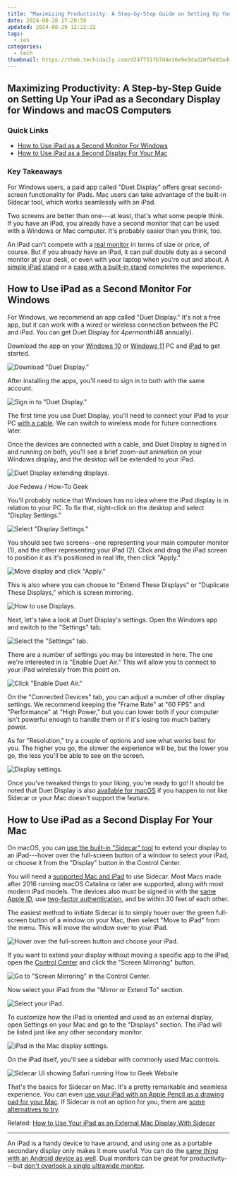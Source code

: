 ```yaml
---
title: "Maximizing Productivity: A Step-by-Step Guide on Setting Up Your iPad as a Secondary Display for Windows and macOS Computers"
date: 2024-08-28 17:28:59
updated: 2024-08-29 12:22:22
tags:
  - ios
categories:
  - tech
thumbnail: https://thmb.techidaily.com/d24f731fb7d4e16e9e3dad20fbd83add26d8b00ef3415c454c76fbd282fafbfc.jpg
---
```


## Maximizing Productivity: A Step-by-Step Guide on Setting Up Your iPad as a Secondary Display for Windows and macOS Computers

### Quick Links

* [How to Use iPad as a Second Monitor For Windows](https://eaxpv-info.techidaily.com/new-how-to-live-without-the-convenience-of-youtube-shorts-for-2024/)
* [How to Use iPad as a Second Display For Your Mac](https://hardware-reviews.techidaily.com/expert-tips-on-hardware-from-toms-technology-corner/)

### Key Takeaways

 For Windows users, a paid app called "Duet Display" offers great second-screen functionality for iPads. Mac users can take advantage of the built-in Sidecar tool, which works seamlessly with an iPad.

 Two screens are better than one---at least, that's what some people think. If you have an iPad, you already have a second monitor that can be used with a Windows or Mac computer. It's probably easier than you think, too.

 An iPad can't compete with a [real monitor](https://facebook-video-recording.techidaily.com/in-2024-unlocking-top-five-transformative-facebook-traits/) in terms of size or price, of course. But if you already have an iPad, it can pull double duty as a second monitor at your desk, or even with your laptop when you're out and about. A [simple iPad stand](https://amazon.com/dp/B01IJ5A2UA?tag=htg-v2-4p2k1g2-20&ascsubtag=UUhtgUeUpU222981&asc%5Frefurl=https%3A%2F%2Fwww.howtogeek.com%2F100886%2Fhow-to-use-your-ipad-as-a-second-monitor-for-your-pc-or-mac%2F&asc%5Fcampaign=Short-Term) or a [case with a built-in stand](https://www.amazon.com/s?tag=htg-v2-4p2k1g2-20&ascsubtag=UUhtgUeUpU222981&asc%5Frefurl=https%3A%2F%2Fwww.howtogeek.com%2F100886%2Fhow-to-use-your-ipad-as-a-second-monitor-for-your-pc-or-mac%2F&asc%5Fcampaign=Short-Term) completes the experience.

##  How to Use iPad as a Second Monitor For Windows

 For Windows, we recommend an app called "Duet Display." It's not a free app, but it can work with a wired or wireless connection between the PC and iPad. You can get Duet Display for $4 per month ($48 annually).

 Download the app on your [Windows 10](https://updates.duetdisplay.com/latestWindows) or [Windows 11](https://updates.duetdisplay.com/latestWindows) PC and [iPad](https://apps.apple.com/us/app/duet-display/id935754064) to get started.

![Download "Duet Display."](https://static1.howtogeekimages.com/wordpress/wp-content/uploads/2016/08/2023-05-18_15-16-34.png) 

 After installing the apps, you'll need to sign in to both with the same account.

![Sign in to "Duet Display."](https://static1.howtogeekimages.com/wordpress/wp-content/uploads/2016/08/IMG_0049.png) 

 The first time you use Duet Display, you'll need to connect your iPad to your PC [with a cable](https://games-able.techidaily.com/bypassing-steam-disconnection-in-windows-11/). We can switch to wireless mode for future connections later.

 Once the devices are connected with a cable, and Duet Display is signed in and running on both, you'll see a brief zoom-out animation on your Windows display, and the desktop will be extended to your iPad.

![Duet Display extending displays.](https://static1.howtogeekimages.com/wordpress/wp-content/uploads/2016/08/PXL_20230518_192447239.jpg) 

Joe Fedewa / How-To Geek

 You'll probably notice that Windows has no idea where the iPad display is in relation to your PC. To fix that, right-click on the desktop and select "Display Settings."

![Select "Display Settings."](https://static1.howtogeekimages.com/wordpress/wp-content/uploads/2016/08/2023-05-18_15-27-45.png) 

 You should see two screens--one representing your main computer monitor (1), and the other representing your iPad (2). Click and drag the iPad screen to position it as it's positioned in real life, then click "Apply."

![Move display and click "Apply."](https://static1.howtogeekimages.com/wordpress/wp-content/uploads/2016/08/2023-05-18_15-27-21.png) 

 This is also where you can choose to "Extend These Displays" or "Duplicate These Displays," which is screen mirroring.

![How to use Displays.](https://static1.howtogeekimages.com/wordpress/wp-content/uploads/2016/08/2023-05-18_15-29-46.png) 

 Next, let's take a look at Duet Display's settings. Open the Windows app and switch to the "Settings" tab.

![Select the "Settings" tab.](https://static1.howtogeekimages.com/wordpress/wp-content/uploads/2016/08/2023-05-18_15-28-38.png) 

 There are a number of settings you may be interested in here. The one we're interested in is "Enable Duet Air." This will allow you to connect to your iPad wirelessly from this point on.

![Click "Enable Duet Air."](https://static1.howtogeekimages.com/wordpress/wp-content/uploads/2016/08/2023-05-18_15-30-37.png) 

 On the "Connected Devices" tab, you can adjust a number of other display settings. We recommend keeping the "Frame Rate" at "60 FPS" and "Performance" at "High Power," but you can lower both if your computer isn't powerful enough to handle them or if it's losing too much battery power.

 As for "Resolution," try a couple of options and see what works best for you. The higher you go, the slower the experience will be, but the lower you go, the less you'll be able to see on the screen.

![Display settings.](https://static1.howtogeekimages.com/wordpress/wp-content/uploads/2016/08/2023-05-18_15-33-03.png) 

 Once you've tweaked things to your liking, you're ready to go! It should be noted that Duet Display is also [available for macOS](https://updates.duetdisplay.com/AppleSilicon) if you happen to not like Sidecar or your Mac doesn't support the feature.

##  How to Use iPad as a Second Display For Your Mac

 On macOS, you can [use the built-in "Sidecar" tool](https://android-location-track.techidaily.com/best-anti-tracker-software-for-lenovo-thinkphone-drfone-by-drfone-virtual-android/) to extend your display to an iPad---hover over the full-screen button of a window to select your iPad, or choose it from the "Display" button in the Control Center.

 You will need a [supported Mac and iPad](https://support.apple.com/en-us/HT210380) to use Sidecar. Most Macs made after 2016 running macOS Catalina or later are supported, along with most modern iPad models. The devices also must be signed in with the [same Apple ID](https://change-location.techidaily.com/in-2024-latest-way-to-get-shiny-meltan-box-in-pokemon-go-mystery-box-on-vivo-s17t-drfone-by-drfone-virtual-android/), use [two-factor authentication](https://screen-activity-recording.techidaily.com/snap-worthy-success-logging-galaxy-gaming-stories-for-2024/), and be within 30 feet of each other.

 The easiest method to initiate Sidecar is to simply hover over the green full-screen button of a window on your Mac, then select "Move to iPad" from the menu. This will move the window over to your iPad.

![Hover over the full-screen button and choose your iPad.](https://static1.howtogeekimages.com/wordpress/wp-content/uploads/2016/08/image-3.png) 

 If you want to extend your display without moving a specific app to the iPad, open the [Control Center](https://extra-resources.techidaily.com/critical-review-of-superior-stream-platforms/) and click the "Screen Mirroring" button.

![Go to "Screen Mirroring" in the Control Center.](https://static1.howtogeekimages.com/wordpress/wp-content/uploads/2016/08/image-1.png) 

 Now select your iPad from the "Mirror or Extend To" section.

![Select your iPad.](https://static1.howtogeekimages.com/wordpress/wp-content/uploads/2016/08/image-2.png) 

 To customize how the iPad is oriented and used as an external display, open Settings on your Mac and go to the "Displays" section. The iPad will be listed just like any other secondary monitor.

![iPad in the Mac display settings.](https://static1.howtogeekimages.com/wordpress/wp-content/uploads/2016/08/image-4.png) 

 On the iPad itself, you'll see a sidebar with commonly used Mac controls.

![Sidecar UI showing Safari running How to Geek Website](https://static1.howtogeekimages.com/wordpress/wp-content/uploads/2019/10/Sidecar-UI-showing-Safari-running-How-to-Geek-Website.png?trim=1,1&amp;bg-color=000&amp;pad=1,1) 

 That's the basics for Sidecar on Mac. It's a pretty remarkable and seamless experience. You can even [use your iPad with an Apple Pencil as a drawing pad for your Mac](https://extra-resources.techidaily.com/2024-approved-complete-exploration-of-morphvox-technology-for-voice-transformation/). If Sidecar is not an option for you, there are [some alternatives to try](https://screen-video-capture.techidaily.com/new-groundbreiting-recording-solutions-for-environmental-films-for-2024/).

Related: [How to Use Your iPad as an External Mac Display With Sidecar](https://android-location-track.techidaily.com/best-anti-tracker-software-for-lenovo-thinkphone-drfone-by-drfone-virtual-android/) 

---

 An iPad is a handy device to have around, and using one as a portable secondary display only makes it more useful. You can do the [same thing with an Android device as well](https://techtrends.techidaily.com/how-to-efficiently-use-chkdsk-for-windows-system-maintenance/). Dual monitors can be great for productivity---but [don't overlook a single ultrawide monitor](https://snapchat-videos.techidaily.com/in-2024-the-perfect-method-for-saving-camera-images-on-snapchat/).

<ins class="adsbygoogle"
     style="display:block"
     data-ad-format="autorelaxed"
     data-ad-client="ca-pub-7571918770474297"
     data-ad-slot="1223367746"></ins>



<ins class="adsbygoogle"
     style="display:block"
     data-ad-client="ca-pub-7571918770474297"
     data-ad-slot="8358498916"
     data-ad-format="auto"
     data-full-width-responsive="true"></ins>
